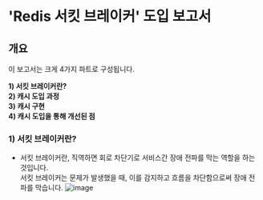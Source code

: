 

# 'Redis 서킷 브레이커'  도입 보고서 

## 개요

이 보고서는 크게 4가지 파트로 구성됩니다.
  
**1) 서킷 브레이커란?** <br>
**2) 캐시 도입 과정** <br>
**3) 캐시 구현** <br>
**4) 캐시 도입을 통해 개선된 점** <br> 



### 1) 서킷 브레이커란? 

- 서킷 브레이커란, 직역하면 회로 차단기로 서비스간 장애 전파를 막는 역할을 하는 것입니다. <br>
  서킷 브레이커는 문제가 발생했을 때, 이를 감지하고 흐름을 차단함으로써 장애 전파를 막습니다. 
![image](https://github.com/user-attachments/assets/f0dd10af-ca83-4bce-8537-467f2dd43a67)

